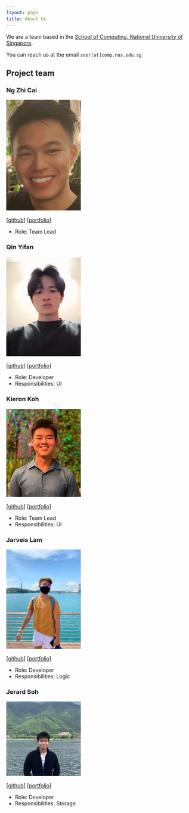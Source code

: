 ```yaml
---
layout: page
title: About Us
---
```


We are a team based in the [School of Computing, National University of Singapore](http://www.comp.nus.edu.sg).

You can reach us at the email `seer[at]comp.nus.edu.sg`

## Project team

### Ng Zhi Cai

<img src="images/nhzaci.png" width="200px">

[[github](https://github.com/nhzaci)]
[[portfolio](./team/nhzaci.md)]

- Role: Team Lead

### Qin Yifan

<img src="images/toahi.png" width="200px">

[[github](http://github.com/toahi)]
[[portfolio](./team/toahi.md)]

- Role: Developer
- Responsibilities: UI

### Kieron Koh

<img src="images/kieron560.png" width="200px">

[[github](http://github.com/kieron560)]
[[portfolio](./team/kieron560.md)]

- Role: Team Lead
- Responsibilities: UI

### Jarveis Lam

<img src="images/jrvslam.png" width="200px">

[[github](http://github.com/jrvslam)]
[[portfolio](./team/jrvslam.md)]


- Role: Developer
- Responsibilities: Logic

### Jerard Soh

<img src="images/jerardsoh.png" width="200px">

[[github](http://github.com/jerardsoh)]
[[portfolio](./team/jerardsoh.md)]

- Role: Developer
- Responsibilities: Storage
